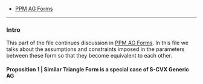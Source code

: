 - [PPM AG Forms](PPM%20AG%20Forms.md)

---
### **Intro**

This part of the file continues discussion in [PPM AG Forms](PPM%20AG%20Forms.md). 
In this file we talks about the assumptions and constraints imposed in the parameters between these form so that they become equivalent to each other. 



#### **Proposition 1 | Similar Triangle Form is a special case of S-CVX Generic AG**
> 
